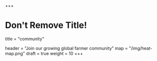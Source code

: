 +++
# Don't Remove Title!
title = "community"

header = "Join our growing global farmer community"
map = "/img/heat-map.png"
draft = true
weight = 10
+++
